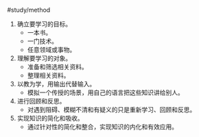 #study/method
1. 确立要学习的目标。
	+ 一本书。
	+ 一门技术。
	+ 任意领域或事物。
2. 理解要学习的对象。
	+ 准备和筛选相关资料。
	+ 整理相关资料。
3. 以教为学，用输出代替输入。
	+ 模拟一个传授的场景，用自己的语言把这些知识讲给别人。
4. 进行回顾和反思。
	+ 对遇到阻碍、模糊不清和有疑义的只是重新学习、回顾和反思。
5. 实现知识的简化和吸收。
	+ 通过针对性的简化和整合，实现知识的内化和有效应用。